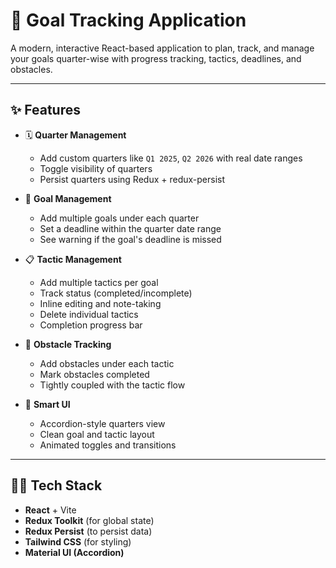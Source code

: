 # 🎯 Goal Tracking Application

A modern, interactive React-based application to plan, track, and manage your goals quarter-wise with progress tracking, tactics, deadlines, and obstacles.

---

## ✨ Features

- 🗓 **Quarter Management**  
  - Add custom quarters like `Q1 2025`, `Q2 2026` with real date ranges  
  - Toggle visibility of quarters  
  - Persist quarters using Redux + redux-persist

- 🎯 **Goal Management**  
  - Add multiple goals under each quarter  
  - Set a deadline within the quarter date range  
  - See warning if the goal's deadline is missed  

- 📋 **Tactic Management**
  - Add multiple tactics per goal
  - Track status (completed/incomplete)
  - Inline editing and note-taking
  - Delete individual tactics
  - Completion progress bar

- 🚧 **Obstacle Tracking**
  - Add obstacles under each tactic
  - Mark obstacles completed
  - Tightly coupled with the tactic flow

- 🧠 **Smart UI**
  - Accordion-style quarters view
  - Clean goal and tactic layout
  - Animated toggles and transitions

---

## 🧑‍💻 Tech Stack

- **React** + Vite
- **Redux Toolkit** (for global state)
- **Redux Persist** (to persist data)
- **Tailwind CSS** (for styling)
- **Material UI (Accordion)**



